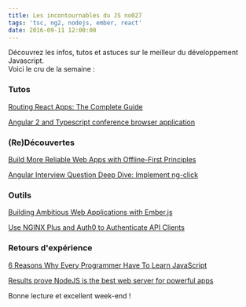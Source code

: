 ```yaml
---
title: Les incontournables du JS no027
tags: 'tsc, ng2, nodejs, ember, react'
date: 2016-09-11 12:00:00
---
```


Découvrez les infos, tutos et astuces sur le meilleur du développement Javascript.  
Voici le cru de la semaine :  

### Tutos

[Routing React Apps: The Complete Guide](https://scotch.io/tutorials/routing-react-apps-the-complete-guide)  

[Angular 2 and Typescript conference browser application](https://blog.jscrambler.com/angular-2-typescript-conference-browser-application/)  

### (Re)Découvertes

[Build More Reliable Web Apps with Offline-First Principles](http://thenewstack.io/build-better-customer-experience-applications-using-offline-first-principles/)  

[Angular Interview Question Deep Dive: Implement ng-click](http://www.codelord.net/2016/09/06/angular-interview-question-deep-dive-implement-ng-click/)  

### Outils  

[Building Ambitious Web Applications with Ember.js](https://davidwalsh.name/ember-web-apps)  

[Use NGINX Plus and Auth0 to Authenticate API Clients](https://auth0.com/blog/use-nginx-plus-and-auth0-to-authenticate-api-clients/)  

### Retours d'expérience

[6 Reasons Why Every Programmer Have To Learn JavaScript](https://blog.designveloper.com/2016/09/08/reason-to-learn-javascript/)  

[Results prove NodeJS is the best web server for powerful apps](https://www.okgrow.com/posts/results-prove-nodejs-is-the-best)  

Bonne lecture et excellent week-end !
